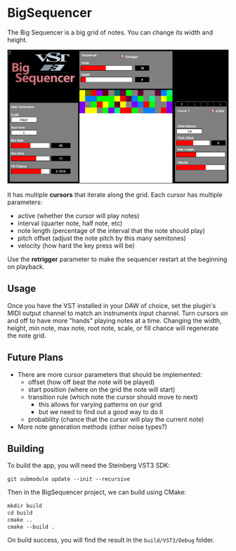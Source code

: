 # BigSequencer

The Big Sequencer is a big grid of notes. You can change its width and height.

![Big Sequencer Demo Image](resource/sequencer.png)

It has multiple **cursors** that iterate along the grid. Each cursor has multiple parameters:
- active (whether the cursor will play notes)
- interval (quarter note, half note, etc)
- note length (percentage of the interval that the note should play)
- pitch offset (adjust the note pitch by this many semitones)
- velocity (how hard the key press will be)

Use the **retrigger** parameter to make the sequencer restart at the beginning on playback.

## Usage

Once you have the VST installed in your DAW of choice, set the plugin's MIDI output channel to match an instruments input channel.
Turn cursors on and off to have more "hands" playing notes at a time.
Changing the width, height, min note, max note, root note, scale, or fill chance will regenerate the note grid.

## Future Plans

- There are more cursor parameters that should be implemented:
    - offset (how off beat the note will be played)
    - start position (where on the grid the note will start)
    - transition rule (which note the cursor should move to next)
        - this allows for varying patterns on our grid
        - but we need to find out a good way to do it
    - probability (chance that the cursor will play the current note)
- More note generation methods (other noise types?)

## Building

To build the app, you will need the Steinberg VST3 SDK:

```
git submodule update --init --recursive
```

Then in the BigSequencer project, we can build using CMake:
```
mkdir build
cd build
cmake ..
cmake --build .
```

On build success, you will find the result in the `build/VST3/Debug` folder.

